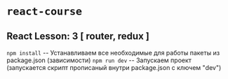 # `react-course`
## React Lesson: 3 [ router, redux ]

`npm install` -- Устанавливаем все необходимые для работы пакеты из package.json (зависимости)
`npm run dev` -- Запускаем проект (запускается скрипт прописаный внутри package.json с ключем "dev")




